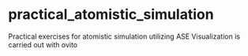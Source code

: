 # practical_atomistic_simulation
Practical exercises for atomistic simulation utilizing ASE
Visualization is carried out with ovito
